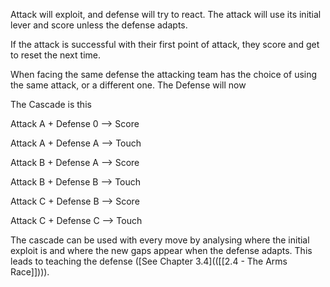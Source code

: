 Attack will exploit, and defense will try to react. The attack will use its initial lever and score unless the defense adapts.

If the attack is successful with their first point of attack, they score and get to reset the next time.

When facing the same defense the attacking team has the choice of using the same attack, or a different one. The Defense will now

The Cascade is this

Attack A + Defense 0 --> Score

Attack A + Defense A --> Touch

Attack B + Defense A --> Score

Attack B + Defense B --> Touch

Attack C + Defense B --> Score

Attack C + Defense C --> Touch

The cascade can be used with every move by analysing where the initial exploit is and where the new gaps appear when the defense adapts. This leads to teaching the defense ([See Chapter 3.4](([[2.4 - The Arms Race]]))).